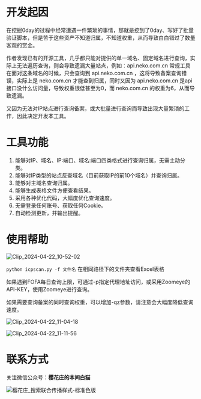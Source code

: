 # 开发起因

在挖掘0day的过程中经常遭遇一件繁琐的事情，那就是挖到了0day、写好了批量验证脚本，但是苦于这些资产不知道归属，不知道权重，从而导致白白错过了数量客观的赏金。

作者发现已有的开源工具，几乎都只能对提供的单一域名、固定域名进行查询，实际上无法遍历查询，则会导致遗漏大量站点，例如：api.neko.com.cn 常规工具在面对这条域名的时候，只会查询到 api.neko.com.cn ，这将导致备案查询错误，实际上是 neko.com.cn 才能查到归属，同时又因为 api.neko.com.cn 是api接口没什么访问量，导致权重很低甚至为0，而 neko.com.cn 的权重为6，从而导致遗漏。

又因为无法对IP站点进行查询备案，或大批量进行查询而导致出现大量繁琐的工作，因此决定开发本工具。

# 工具功能

1. 能够对IP、域名、IP:端口、域名:端口四类格式进行查询归属，无需主动分类。
2. 能够对IP类型的站点反查域名（目前获取IP的前10个域名）并查询归属。
3. 能够对主域名查询归属。
4. 能够生成表格文件方便查看结果。
5. 采用各种优化代码，大幅度优化查询速度。
6. 无需登录任何账号、获取任何Cookie。
7. 自动检测更新，并输出提醒。

# 使用帮助

![Clip_2024-04-22_10-52-02](https://github.com/honmashironeko/icpscan/assets/139044047/7be9f006-ba8d-4d6e-aa1b-98b145114cf3)


`python icpscan.py -f 文件名` 在相同路径下的文件夹查看Excel表格

如果遇到FOFA每日查询上限，可通过-p指定代理地址访问，或采用Zoomeye的API-KEY，使用Zoomeye进行查询。

如果需要查询备案的同时查询权重，可以增加-qz参数，请注意会大幅度降低查询速度。

![Clip_2024-04-22_11-04-18](https://github.com/honmashironeko/icpscan/assets/139044047/729543cb-205b-4d97-a2b5-85b793ba88fd)

![Clip_2024-04-22_11-11-56](https://github.com/honmashironeko/icpscan/assets/139044047/45ee0fc1-8938-463b-a30b-c6f91aa74476)



# 联系方式

关注微信公众号：**樱花庄的本间白猫**

![樱花庄_搜索联合传播样式-标准色版](https://github.com/honmashironeko/icpscan/assets/139044047/af4bffb2-8b26-4846-b7b1-edbb86d3ee7e)

